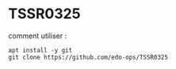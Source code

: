 # TSSR0325

comment utiliser :
```
apt install -y git
git clone https://github.com/edo-ops/TSSR0325
```
